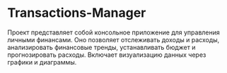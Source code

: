 # Transactions-Manager
Проект представляет собой консольное приложение для управления личными финансами. Оно позволяет отслеживать доходы и расходы, анализировать финансовые тренды, устанавливать бюджет и прогнозировать расходы. Включает визуализацию данных через графики и диаграммы.
